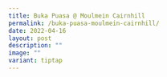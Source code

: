 ```yaml
---
title: Buka Puasa @ Moulmein Cairnhill
permalink: /buka-puasa-moulmein-cairnhill/
date: 2022-04-16
layout: post
description: ""
image: ""
variant: tiptap
---
```

<p></p>